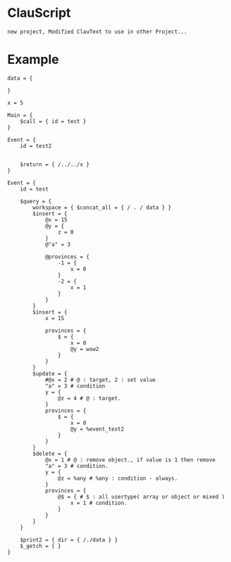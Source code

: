 # ClauScript
    new project, Modified ClauText to use in other Project...

# Example 
    
    data = {

    }

    x = 5

    Main = {
        $call = { id = test } 
    }

    Event = {
        id = test2


        $return = { /../../x }
    }	

    Event = {
        id = test

        $query = {
            workspace = { $concat_all = { / . / data } }
            $insert = {
                @x = 15
                @y = {
                    z = 0
                } 
                @"a" = 3

                @provinces = {
                    -1 = {
                        x = 0
                    }
                    -2 = {
                        x = 1
                    }
                }
            }
            $insert = {
                x = 15

                provinces = {
                    $ = {
                        x = 0
                        @y = wow2
                    }
                }
            }
            $update = {
                #@x = 2 # @ : target, 2 : set value
                "a" = 3 # condition
                y = {
                    @z = 4 # @ : target.
                }
                provinces = {
                    $ = {
                        x = 0
                        @y = %event_test2
                    }
                }
            }
            $delete = {
                @x = 1 # @ : remove object., if value is 1 then remove
                "a" = 3 # condition.
                y = {
                    @z = %any # %any : condition - always.
                }
                provinces = {
                    @$ = { # $ : all usertype( array or object or mixed )
                        x = 1 # condition.
                    }
                }
            }
        }

        $print2 = { dir = { /./data } }
        $_getch = { }
    }

